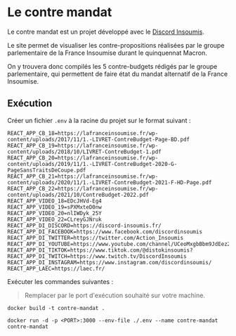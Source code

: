 # Le contre mandat

Le contre mandat est un projet développé avec le [Discord Insoumis](https://discord-insoumis.fr/).

Le site permet de visualiser les contre-propositions réalisées par le groupe parlementaire de la France Insoumise durant le quinquennat Macron.

On y trouvera donc compilés les 5 contre-budgets rédigés par le groupe parlementaire, qui permettent de faire état du mandat alternatif de la France Insoumise.

## Exécution

Créer un fichier `.env` à la racine du projet sur le format suivant :

```
REACT_APP_CB_18=https://lafranceinsoumise.fr/wp-content/uploads/2017/11/1.-LIVRET-ContreBudget-Page-BD.pdf
REACT_APP_CB_19=https://lafranceinsoumise.fr/wp-content/uploads/2018/10/LIVRET-ContreBudget-1.pdf
REACT_APP_CB_20=https://lafranceinsoumise.fr/wp-content/uploads/2019/11/1.-LIVRET-ContreBudget-2020-G-PageSansTraitsDeCoupe.pdf
REACT_APP_CB_21=https://lafranceinsoumise.fr/wp-content/uploads/2020/11/1.-LIVRET-ContreBudget-2021-F-HD-Page.pdf
REACT_APP_CB_22=https://lafranceinsoumise.fr/wp-content/uploads/2021/10/ContreBudget-2022.pdf
REACT_APP_VIDEO_18=EDcJHVd-Eg4
REACT_APP_VIDEO_19=sPXMxteD0nw
REACT_APP_VIDEO_20=nlIWDyk_25Y
REACT_APP_VIDEO_22=CLreyGJNruk
REACT_APP_DI_DISCORD=https://discord-insoumis.fr/
REACT_APP_DI_FACEBOOK=https://www.facebook.com/discordinsoumis
REACT_APP_DI_TWITTER=https://twitter.com/Action_Insoumis
REACT_APP_DI_YOUTUBE=https://www.youtube.com/channel/UCeoMxgbBbm9JdEez21bd1mw/videos
REACT_APP_DI_TIKTOK=https://www.tiktok.com/@distokinsoumis?
REACT_APP_DI_TWITCH=https://www.twitch.tv/DiscordInsoumis
REACT_APP_DI_INSTAGRAM=https://www.instagram.com/discordinsoumis/
REACT_APP_LAEC=https://laec.fr/
```

Exécuter les commandes suivantes :

> Remplacer <PORT> par le port d'exécution souhaité sur votre machine.

```
docker build -t contre-mandat .

docker run -d -p <PORT>:3000 --env-file ./.env --name contre-mandat contre-mandat
```
